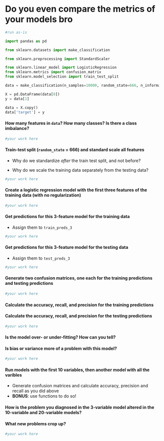 # Do you even compare the metrics of your models bro


```python
#run as-is

import pandas as pd

from sklearn.datasets import make_classification

from sklearn.preprocessing import StandardScaler

from sklearn.linear_model import LogisticRegression
from sklearn.metrics import confusion_matrix
from sklearn.model_selection import train_test_split

data = make_classification(n_samples=10000, random_state=666, n_informative=6)

X = pd.DataFrame(data[0])
y = data[1]

data = X.copy()
data['target'] = y
```

#### How many features in `data`?  How many classes?  Is there a class imbalance?


```python
#your work here
```

#### Train-test split (`random_state` = 666) and standard scale all features

  - Why do we standardize *after* the train test split, and not before?

  - Why do we scale the training data separately from the testing data?


```python
#your work here
```

#### Create a logistic regression model with the first three features of the training data (with no regularization)


```python
#your work here
```

#### Get predictions for this 3-feature model for the training data

- Assign them to `train_preds_3`


```python
#your work here
```

#### Get predictions for this 3-feature model for the testing data

- Assign them to `test_preds_3`


```python
#your work here
```

#### Generate two confusion matrices, one each for the training predictions and testing predictions


```python
#your work here
```

#### Calculate the accuracy, recall, and precision for the training predictions

#### Calculate the accuracy, recall, and precision for the testing predictions


```python
#your work here
```

#### Is the model over- or under-fitting?  How can you tell?

#### Is bias or variance more of a problem with this model?


```python
#your work here
```

#### Run models with the first 10 variables, then another model with all the varibles
  - Generate confusion matrices and calculate accuracy, precision and recall as you did above
  - **BONUS**: use functions to do so!
  
#### How is the problem you diagnosed in the 3-variable model altered in the 10-variable and 20-variable models?

#### What new problems crop up?


```python
#your work here
```


```python

```
